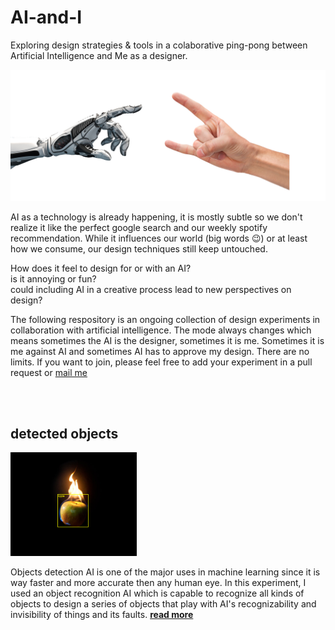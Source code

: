 # AI-and-I
Exploring design strategies &amp; tools in a colaborative ping-pong between Artificial Intelligence and Me as a designer.

![ai and i](img/robot-metal-hand.jpg)

AI as a technology is already happening, it is mostly subtle so we don't realize it like the perfect google search and our weekly spotify recommendation. While it influences our world (big words 😉) or at least how we consume, our design techniques still keep untouched. 

How does it feel to design for or with an AI?  
is it annoying or fun?  
could including AI in a creative process lead to new perspectives on design?

The following respository is an ongoing collection of design experiments in collaboration with artificial intelligence. 
The mode always changes which means sometimes the AI is the designer, sometimes it is me. Sometimes it is me against AI and sometimes AI has to approve my design. There are no limits. If you want to join, please feel free to add your experiment in a pull request or [mail me](mailto:ciao@pl80.cc?subject=[GitHub]AI%20and%20I)



<br>
<br>

## detected objects
<img src="img/real-apple-png.png" width="40%">  

Objects detection AI is one of the major uses in machine learning since it is way faster and more accurate then any human eye. In this experiment, I used an object recognition AI which is capable to recognize all kinds of objects to design a series of objects that play with AI's recognizability and invisibility of things and its faults. [**read more**](detected-objects/README.md)  
